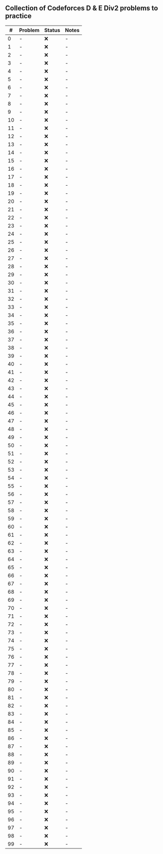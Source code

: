 ## Collection of Codeforces D & E Div2 problems to practice

| # | Problem  | Status | Notes |
| --- | --- | --- | --- |
| 0 | - | :x: | - |
| 1 | - | :x: | - |
| 2 | - | :x: | - |
| 3 | - | :x: | - |
| 4 | - | :x: | - |
| 5 | - | :x: | - |
| 6 | - | :x: | - |
| 7 | - | :x: | - |
| 8 | - | :x: | - |
| 9 | - | :x: | - |
| 10 | - | :x: | - |
| 11 | - | :x: | - |
| 12 | - | :x: | - |
| 13 | - | :x: | - |
| 14 | - | :x: | - |
| 15 | - | :x: | - |
| 16 | - | :x: | - |
| 17 | - | :x: | - |
| 18 | - | :x: | - |
| 19 | - | :x: | - |
| 20 | - | :x: | - |
| 21 | - | :x: | - |
| 22 | - | :x: | - |
| 23 | - | :x: | - |
| 24 | - | :x: | - |
| 25 | - | :x: | - |
| 26 | - | :x: | - |
| 27 | - | :x: | - |
| 28 | - | :x: | - |
| 29 | - | :x: | - |
| 30 | - | :x: | - |
| 31 | - | :x: | - |
| 32 | - | :x: | - |
| 33 | - | :x: | - |
| 34 | - | :x: | - |
| 35 | - | :x: | - |
| 36 | - | :x: | - |
| 37 | - | :x: | - |
| 38 | - | :x: | - |
| 39 | - | :x: | - |
| 40 | - | :x: | - |
| 41 | - | :x: | - |
| 42 | - | :x: | - |
| 43 | - | :x: | - |
| 44 | - | :x: | - |
| 45 | - | :x: | - |
| 46 | - | :x: | - |
| 47 | - | :x: | - |
| 48 | - | :x: | - |
| 49 | - | :x: | - |
| 50 | - | :x: | - |
| 51 | - | :x: | - |
| 52 | - | :x: | - |
| 53 | - | :x: | - |
| 54 | - | :x: | - |
| 55 | - | :x: | - |
| 56 | - | :x: | - |
| 57 | - | :x: | - |
| 58 | - | :x: | - |
| 59 | - | :x: | - |
| 60 | - | :x: | - |
| 61 | - | :x: | - |
| 62 | - | :x: | - |
| 63 | - | :x: | - |
| 64 | - | :x: | - |
| 65 | - | :x: | - |
| 66 | - | :x: | - |
| 67 | - | :x: | - |
| 68 | - | :x: | - |
| 69 | - | :x: | - |
| 70 | - | :x: | - |
| 71 | - | :x: | - |
| 72 | - | :x: | - |
| 73 | - | :x: | - |
| 74 | - | :x: | - |
| 75 | - | :x: | - |
| 76 | - | :x: | - |
| 77 | - | :x: | - |
| 78 | - | :x: | - |
| 79 | - | :x: | - |
| 80 | - | :x: | - |
| 81 | - | :x: | - |
| 82 | - | :x: | - |
| 83 | - | :x: | - |
| 84 | - | :x: | - |
| 85 | - | :x: | - |
| 86 | - | :x: | - |
| 87 | - | :x: | - |
| 88 | - | :x: | - |
| 89 | - | :x: | - |
| 90 | - | :x: | - |
| 91 | - | :x: | - |
| 92 | - | :x: | - |
| 93 | - | :x: | - |
| 94 | - | :x: | - |
| 95 | - | :x: | - |
| 96 | - | :x: | - |
| 97 | - | :x: | - |
| 98 | - | :x: | - |
| 99 | - | :x: | - |

